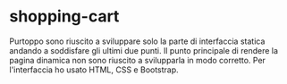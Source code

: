 # shopping-cart

Purtoppo sono riuscito a sviluppare solo la parte di interfaccia statica andando 
a soddisfare gli ultimi due punti. 
Il punto principale di rendere la pagina dinamica non sono riuscito a svilupparla in modo corretto.
Per l'interfaccia ho usato HTML, CSS e Bootstrap.
